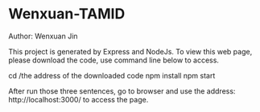 # Wenxuan-TAMID
Author: Wenxuan Jin
 
 This project is generated by Express and NodeJs. 
 To view this web page, please download the code, use command line below to access.
 
 cd /the address of the downloaded code
 npm install
 npm start

After run those three sentences, go to browser and use the address: http://localhost:3000/ to access the page. 
